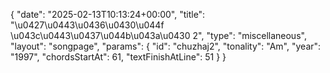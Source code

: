 {
    "date": "2025-02-13T10:13:24+00:00",
    "title": "\u0427\u0443\u0436\u0430\u044f \u043c\u0443\u0437\u044b\u043a\u0430 2",
    "type": "miscellaneous",
    "layout": "songpage",
    "params": {
        "id": "chuzhaj2",
        "tonality": "Am",
        "year": "1997",
        "chordsStartAt": 61,
        "textFinishAtLine": 51
    }
}
